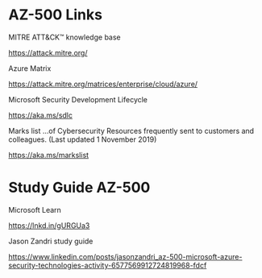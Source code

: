 # AZ-500 Links #

MITRE ATT&CK™ knowledge base

https://attack.mitre.org/

Azure Matrix

https://attack.mitre.org/matrices/enterprise/cloud/azure/

Microsoft Security Development Lifecycle

https://aka.ms/sdlc

Marks list
...of Cybersecurity Resources frequently sent to customers and colleagues. (Last updated 1 November 2019)

https://aka.ms/markslist


# Study Guide AZ-500 #


Microsoft Learn 

https://lnkd.in/gURGUa3


Jason Zandri study guide

https://www.linkedin.com/posts/jasonzandri_az-500-microsoft-azure-security-technologies-activity-6577569912724819968-fdcf